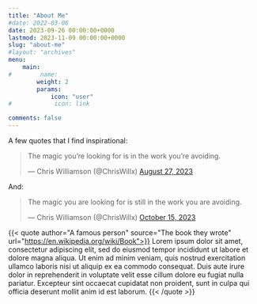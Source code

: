 ```yaml
---
title: "About Me"
#date: 2022-03-06
date: 2023-09-26 00:00:00+0000
lastmod: 2023-11-09 00:00:00+0000
slug: "about-me"
#layout: "archives"
menu:
    main:
#        name: 
        weight: 2
        params:
            icon: "user"
#            icon: link

comments: false
---
```


A few quotes that I find inspirational:

<blockquote class="twitter-tweet"><p lang="en" dir="ltr">The magic you’re looking for is in the work you’re avoiding.</p>&mdash; Chris Williamson (@ChrisWillx) <a href="https://twitter.com/ChrisWillx/status/1695783230514069790?ref_src=twsrc%5Etfw">August 27, 2023</a></blockquote> <script async src="https://platform.twitter.com/widgets.js" charset="utf-8"></script>

And:

<blockquote class="twitter-tweet"><p lang="en" dir="ltr">The magic you are looking for is still in the work you are avoiding.</p>&mdash; Chris Williamson (@ChrisWillx) <a href="https://twitter.com/ChrisWillx/status/1713540224620671063?ref_src=twsrc%5Etfw">October 15, 2023</a></blockquote> <script async src="https://platform.twitter.com/widgets.js" charset="utf-8"></script>

{{< quote author="A famous person" source="The book they wrote" url="https://en.wikipedia.org/wiki/Book">}}
Lorem ipsum dolor sit amet, consectetur adipiscing elit, sed do eiusmod tempor incididunt ut labore et dolore magna aliqua. Ut enim ad minim veniam, quis nostrud exercitation ullamco laboris nisi ut aliquip ex ea commodo consequat. Duis aute irure dolor in reprehenderit in voluptate velit esse cillum dolore eu fugiat nulla pariatur. Excepteur sint occaecat cupidatat non proident, sunt in culpa qui officia deserunt mollit anim id est laborum.
{{< /quote >}}
